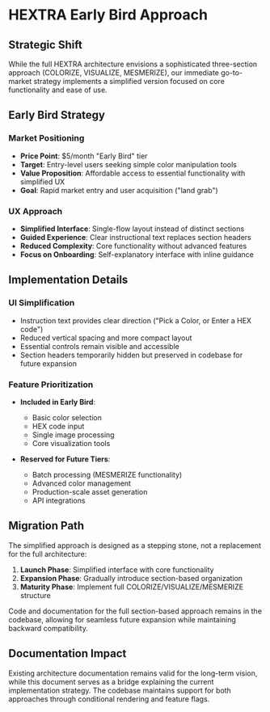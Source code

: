 # HEXTRA Early Bird Approach

## Strategic Shift

While the full HEXTRA architecture envisions a sophisticated three-section approach (COLORIZE, VISUALIZE, MESMERIZE), our immediate go-to-market strategy implements a simplified version focused on core functionality and ease of use.

## Early Bird Strategy

### Market Positioning
- **Price Point**: $5/month "Early Bird" tier
- **Target**: Entry-level users seeking simple color manipulation tools
- **Value Proposition**: Affordable access to essential functionality with simplified UX
- **Goal**: Rapid market entry and user acquisition ("land grab")

### UX Approach
- **Simplified Interface**: Single-flow layout instead of distinct sections
- **Guided Experience**: Clear instructional text replaces section headers
- **Reduced Complexity**: Core functionality without advanced features
- **Focus on Onboarding**: Self-explanatory interface with inline guidance

## Implementation Details

### UI Simplification
- Instruction text provides clear direction ("Pick a Color, or Enter a HEX code")
- Reduced vertical spacing and more compact layout
- Essential controls remain visible and accessible
- Section headers temporarily hidden but preserved in codebase for future expansion

### Feature Prioritization
- **Included in Early Bird**:
  - Basic color selection
  - HEX code input
  - Single image processing
  - Core visualization tools
  
- **Reserved for Future Tiers**:
  - Batch processing (MESMERIZE functionality)
  - Advanced color management
  - Production-scale asset generation
  - API integrations

## Migration Path

The simplified approach is designed as a stepping stone, not a replacement for the full architecture:

1. **Launch Phase**: Simplified interface with core functionality
2. **Expansion Phase**: Gradually introduce section-based organization
3. **Maturity Phase**: Implement full COLORIZE/VISUALIZE/MESMERIZE structure

Code and documentation for the full section-based approach remains in the codebase, allowing for seamless future expansion while maintaining backward compatibility.

## Documentation Impact

Existing architecture documentation remains valid for the long-term vision, while this document serves as a bridge explaining the current implementation strategy. The codebase maintains support for both approaches through conditional rendering and feature flags.
